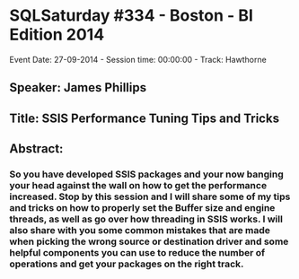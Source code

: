# SQLSaturday #334 - Boston - BI Edition 2014
Event Date: 27-09-2014 - Session time: 00:00:00 - Track: Hawthorne
## Speaker: James Phillips
## Title: SSIS Performance Tuning Tips and Tricks
## Abstract:
### So you have developed SSIS packages and your now banging your head against the wall on how to get the performance increased.   Stop by this session and I will share some of my tips and tricks on how to properly set the Buffer size and engine threads, as well as go over how threading in SSIS works.   I will also share with you some common mistakes that are made when picking the wrong source or destination driver and some helpful components you can use to reduce the number of operations and get your packages on the right track.
